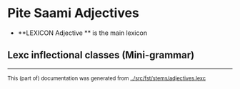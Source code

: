 
# Pite Saami Adjectives

 * **LEXICON Adjective   ** is the main lexicon

## Lexc inflectional classes (Mini-grammar)






* * *
<small>This (part of) documentation was generated from [../src/fst/stems/adjectives.lexc](http://github.com/giellalt/lang-sje/blob/main/../src/fst/stems/adjectives.lexc)</small>